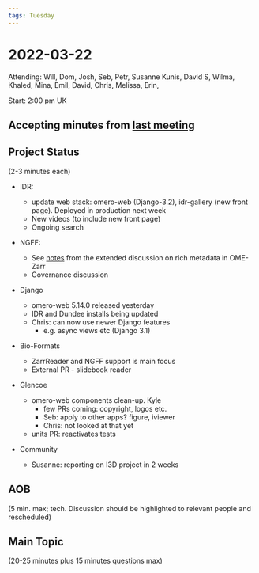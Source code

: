 ```yaml
---
tags: Tuesday
---
```


# 2022-03-22

Attending: Will, Dom, Josh, Seb, Petr, Susanne Kunis, David S, Wilma, Khaled, Mina, Emil, David, Chris, Melissa, Erin, 

Start: 2:00 pm UK

## Accepting minutes from [last meeting](https://github.com/ome/meeting-minutes)

## Project Status

(2-3 minutes each)

- IDR:
  - update web stack: omero-web (Django-3.2), idr-gallery (new front page). Deployed in production next week
  - New videos (to include new front page)
  - Ongoing search

- NGFF:
  - See [notes](https://hackmd.io/0aD4FfzCS5C5TWbLmk-cxA) from the extended discussion on rich metadata in OME-Zarr
  - Governance discussion

- Django
  - omero-web 5.14.0 released yesterday
  - IDR and Dundee installs being updated
  - Chris: can now use newer Django features
    - e.g. async views etc (Django 3.1)

- Bio-Formats
  - ZarrReader and NGFF support is main focus
  - External PR - slidebook reader

- Glencoe
  - omero-web components clean-up. Kyle
    - few PRs coming: copyright, logos etc.
    - Seb: apply to other apps? figure, iviewer
    - Chris: not looked at that yet
  - units PR: reactivates tests

- Community
  - Susanne: reporting on I3D project in 2 weeks

## AOB

(5 min. max; tech. Discussion should be highlighted to relevant people and rescheduled)

## Main Topic

(20-25 minutes plus 15 minutes questions max)
